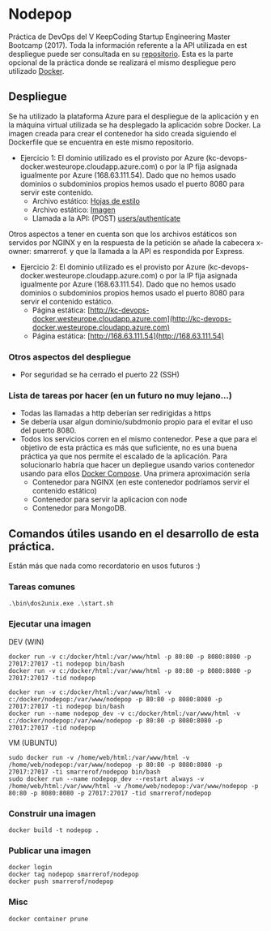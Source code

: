 # Nodepop
Práctica de DevOps del V KeepCoding Startup Engineering Master Bootcamp (2017).
Toda la información referente a la API utilizada en est despliegue puede ser consultada en su [repositorio](https://github.com/smarrerof/kc-nodejs).
Esta es la parte opcional de la práctica donde se realizará el mismo despliegue pero utilizado [Docker](https://www.docker.com/).

## Despliegue
Se ha utilizado la plataforma Azure para el despliegue de la aplicación y en la máquina virtual utilizada se ha desplegado la aplicación sobre Docker. La imagen creada para crear el contenedor ha sido creada siguiendo el Dockerfile que se encuentra en este mismo repositorio.

* Ejercicio 1: El dominio utilizado es el provisto por Azure (kc-devops-docker.westeurope.cloudapp.azure.com) o por la IP fija asignada igualmente por Azure (168.63.111.54). Dado que no hemos usado dominios o subdominios propios hemos usado el puerto 8080 para servir este contenido.
  * Archivo estático: [Hojas de estilo](http://kc-devops-docker.westeurope.cloudapp.azure.com:8080/stylesheets/style.css)
  * Archivo estático: [Imagen](http://168.63.111.54:8080/images/ads/bici.png)
  * Llamada a la API: (POST) [users/authenticate](http://168.63.111.54:8080/apiv1/users/authenticate)
  
Otros aspectos a tener en cuenta son que los archivos estáticos son servidos por NGINX y en la respuesta de la petición se añade la cabecera x-owner: smarrerof. y que la llamada a la API es respondida por Express.

* Ejercicio 2: El dominio utilizado es el provisto por Azure (kc-devops-docker.westeurope.cloudapp.azure.com) o por la IP fija asignada igualmente por Azure (168.63.111.54). Dado que no hemos usado dominios o subdominios propios hemos usado el puerto 8080 para servir el contenido estático.
  * Página estática: [http://kc-devops-docker.westeurope.cloudapp.azure.com](http://kc-devops-docker.westeurope.cloudapp.azure.com)
  * Página estática: [http://168.63.111.54](http://168.63.111.54)

### Otros aspectos del despliegue
* Por seguridad se ha cerrado el puerto 22 (SSH)

### Lista de tareas por hacer (en un futuro no muy lejano...)
* Todas las llamadas a http deberían ser redirigidas a https
* Se debería usar algun dominio/subdmonio propio para el evitar el uso del puerto 8080.
* Todos los servicios corren en el mismo contenedor. Pese a que para el objetivo de esta práctica es más que suficiente, no es una buena práctica ya que nos permite el escalado de la aplicación. Para solucionarlo habría que hacer un depliegue usando varios contenedor usando para ellos [Docker Compose](https://docs.docker.com/compose/). Una primera aproximación sería
  * Contenedor para NGINX (en este contenedor podríamos servir el contenido estático)
  * Contenedor para servir la aplicacion con node
  * Contenedor para MongoDB.

## Comandos útiles usando en el desarrollo de esta práctica. 
Están más que nada como recordatorio en usos futuros :) 
### Tareas comunes
```
.\bin\dos2unix.exe .\start.sh
```

### Ejecutar una imagen
DEV (WIN)
```
docker run -v c:/docker/html:/var/www/html -p 80:80 -p 8080:8080 -p 27017:27017 -ti nodepop bin/bash
docker run -v c:/docker/html:/var/www/html -p 80:80 -p 8080:8080 -p 27017:27017 -tid nodepop

docker run -v c:/docker/html:/var/www/html -v c:/docker/nodepop:/var/www/nodepop -p 80:80 -p 8080:8080 -p 27017:27017 -ti nodepop bin/bash
docker run --name nodepop_dev -v c:/docker/html:/var/www/html -v c:/docker/nodepop:/var/www/nodepop -p 80:80 -p 8080:8080 -p 27017:27017 -tid nodepop
```

VM (UBUNTU)
```
sudo docker run -v /home/web/html:/var/www/html -v /home/web/nodepop:/var/www/nodepop -p 80:80 -p 8080:8080 -p 27017:27017 -ti smarrerof/nodepop bin/bash
sudo docker run --name nodepop_dev --restart always -v /home/web/html:/var/www/html -v /home/web/nodepop:/var/www/nodepop -p 80:80 -p 8080:8080 -p 27017:27017 -tid smarrerof/nodepop 
```

### Construir una imagen
```
docker build -t nodepop .
```

### Publicar una imagen
```
docker login
docker tag nodepop smarrerof/nodepop
docker push smarrerof/nodepop
```

### Misc
```
docker container prune
```
